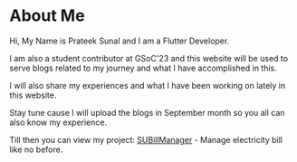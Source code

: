 # About Me

Hi, My Name is Prateek Sunal and I am a Flutter Developer.

I am also a student contributor at GSoC'23 and this website will be used to serve blogs related to my journey and what I have accomplished in this.

I will also share my experiences and what I have been working on lately in this website.

Stay tune cause I will upload the blogs in September month so you all can also know my experience.

Till then you can view my project:
[SUBillManager](/subillmanager) - Manage electricity bill like no before.
